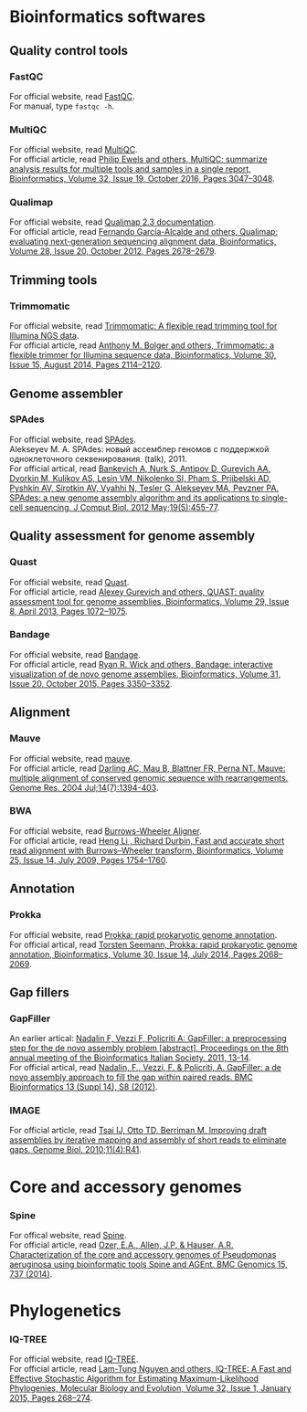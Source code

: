 # Bioinformatics softwares

## Quality control tools
### FastQC 
For official website, read [FastQC](https://www.bioinformatics.babraham.ac.uk/projects/fastqc/). <br>
For manual, type ``fastqc -h``. 

### MultiQC
For official website, read [MultiQC](https://multiqc.info/). <br>
For official article, read [Philip Ewels and others, MultiQC: summarize analysis results for multiple tools and samples in a single report, Bioinformatics, Volume 32, Issue 19, October 2016, Pages 3047–3048](https://academic.oup.com/bioinformatics/article/32/19/3047/2196507).

### Qualimap
For official website, read [Qualimap 2.3 documentation](http://qualimap.conesalab.org/doc_html/index.html). <br>
For official article, read [Fernando García-Alcalde and others, Qualimap: evaluating next-generation sequencing alignment data, Bioinformatics, Volume 28, Issue 20, October 2012, Pages 2678–2679](https://academic.oup.com/bioinformatics/article/28/20/2678/206551).

## Trimming tools
### Trimmomatic
For official website, read [Trimmomatic: A flexible read trimming tool for Illumina NGS data](http://www.usadellab.org/cms/?page=trimmomatic). <br> 
For official article, read [Anthony M. Bolger and others, Trimmomatic: a flexible trimmer for Illumina sequence data, Bioinformatics, Volume 30, Issue 15, August 2014, Pages 2114–2120](https://academic.oup.com/bioinformatics/article/30/15/2114/2390096). 

## Genome assembler
### SPAdes
For official website, read [SPAdes](https://cab.spbu.ru/software/spades/). <br>
Alekseyev M. A. SPAdes: новый ассемблер геномов с поддержкой одноклеточного секвенирования. (talk), 2011. <br>
For official artical, read [Bankevich A, Nurk S, Antipov D, Gurevich AA, Dvorkin M, Kulikov AS, Lesin VM, Nikolenko SI, Pham S, Prjibelski AD, Pyshkin AV, Sirotkin AV, Vyahhi N, Tesler G, Alekseyev MA, Pevzner PA. SPAdes: a new genome assembly algorithm and its applications to single-cell sequencing. J Comput Biol. 2012 May;19(5):455-77](https://www.ncbi.nlm.nih.gov/pmc/articles/PMC3342519/). 

## Quality assessment for genome assembly
### Quast
For official website, read [Quast](https://quast.sourceforge.net/). <br>
For official article, read [Alexey Gurevich and others, QUAST: quality assessment tool for genome assemblies, Bioinformatics, Volume 29, Issue 8, April 2013, Pages 1072–1075](https://academic.oup.com/bioinformatics/article/29/8/1072/228832).

### Bandage
For official website, read [Bandage](http://rrwick.github.io/Bandage/). <br>
For official article, read [Ryan R. Wick and others, Bandage: interactive visualization of de novo genome assemblies, Bioinformatics, Volume 31, Issue 20, October 2015, Pages 3350–3352](https://academic.oup.com/bioinformatics/article/31/20/3350/196114). 

## Alignment 
### Mauve
For official website, read [mauve](https://darlinglab.org/mauve/mauve.html). <br>
For official article, read [Darling AC, Mau B, Blattner FR, Perna NT. Mauve: multiple alignment of conserved genomic sequence with rearrangements. Genome Res. 2004 Jul;14(7):1394-403](https://www.ncbi.nlm.nih.gov/pmc/articles/PMC442156/). 

### BWA 
For official website, read [Burrows-Wheeler Aligner](https://bio-bwa.sourceforge.net/). <br>
For official article, read [Heng Li , Richard Durbin, Fast and accurate short read alignment with Burrows–Wheeler transform, Bioinformatics, Volume 25, Issue 14, July 2009, Pages 1754–1760](https://academic.oup.com/bioinformatics/article/25/14/1754/225615?login=false).

## Annotation 
### Prokka
For official website, read [Prokka: rapid prokaryotic genome annotation](https://github.com/tseemann/prokka). <br>
For official artical, read [Torsten Seemann, Prokka: rapid prokaryotic genome annotation, Bioinformatics, Volume 30, Issue 14, July 2014, Pages 2068–2069](https://academic.oup.com/bioinformatics/article/30/14/2068/2390517).

## Gap fillers
### GapFiller
An earlier artical: [Nadalin F, Vezzi F, Policriti A: GapFiller: a preprocessing step for the de novo assembly problem [abstract]. Proceedings on the 8th annual meeting of the Bioinformatics Italian Society. 2011, 13-14](http://bioinformatics.hsanmartino.it/bits_library/library/01025.pdf). <br>
For official artical, read [Nadalin, F., Vezzi, F. & Policriti, A. GapFiller: a de novo assembly approach to fill the gap within paired reads. BMC Bioinformatics 13 (Suppl 14), S8 (2012)](https://bmcbioinformatics.biomedcentral.com/articles/10.1186/1471-2105-13-S14-S8). 

### IMAGE
For official article, read [Tsai IJ, Otto TD, Berriman M. Improving draft assemblies by iterative mapping and assembly of short reads to eliminate gaps. Genome Biol. 2010;11(4):R41](https://www.ncbi.nlm.nih.gov/pmc/articles/PMC2884544/). 

# Core and accessory genomes 
### Spine 
For offical website, read [Spine](https://github.com/egonozer/Spine). <br>
For official article, read [Ozer, E.A., Allen, J.P. & Hauser, A.R. Characterization of the core and accessory genomes of Pseudomonas aeruginosa using bioinformatic tools Spine and AGEnt. BMC Genomics 15, 737 (2014)](https://bmcgenomics.biomedcentral.com/articles/10.1186/1471-2164-15-737#citeas). 

# Phylogenetics 
### IQ-TREE
For official website, read [IQ-TREE](http://www.iqtree.org/). <br>
For official article, read [Lam-Tung Nguyen and others, IQ-TREE: A Fast and Effective Stochastic Algorithm for Estimating Maximum-Likelihood Phylogenies, Molecular Biology and Evolution, Volume 32, Issue 1, January 2015, Pages 268–274](https://academic.oup.com/mbe/article/32/1/268/2925592?login=true). 









